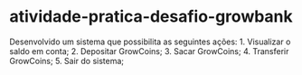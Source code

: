 # atividade-pratica-desafio-growbank
Desenvolvido um sistema que possibilita as seguintes ações: 1. Visualizar o saldo em conta; 2. Depositar GrowCoins; 3. Sacar GrowCoins; 4. Transferir GrowCoins; 5. Sair do sistema;
